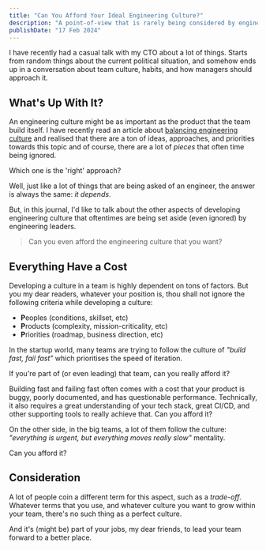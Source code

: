 ```yaml
---
title: "Can You Afford Your Ideal Engineering Culture?"
description: "A point-of-view that is rarely being considered by engineering leaders."
publishDate: "17 Feb 2024"
---
```


I have recently had a casual talk with my CTO about a lot of things. Starts from random things about the current political situation, and somehow ends up in a conversation about team culture, habits, and how managers should approach it.

## What's Up With It?

An engineering culture might be as important as the product that the team build itself. I have recently read an article about [balancing engineering culture](https://www.fishmanafnewsletter.com/p/balancing-engineering-cultures-debate-vs-do) and realised that there are a ton of ideas, approaches, and priorities towards this topic and of course, there are a lot of _pieces_ that often time being ignored.

Which one is the 'right' approach?

Well, just like a lot of things that are being asked of an engineer, the answer is always the same: _it depends_.

But, in this journal, I'd like to talk about the other aspects of developing engineering culture that oftentimes are being set aside (even ignored) by engineering leaders.

> Can you even afford the engineering culture that you want?

## Everything Have a Cost

Developing a culture in a team is highly dependent on tons of factors. But you my dear readers, whatever your position is, thou shall not ignore the following criteria while developing a culture:

- **P**eoples (conditions, skillset, etc)
- **P**roducts (complexity, mission-criticality, etc)
- **P**riorities (roadmap, business direction, etc)

In the startup world, many teams are trying to follow the culture of _"build fast, fail fast"_ which prioritises the speed of iteration.

If you're part of (or even leading) that team, can you really afford it?

Building fast and failing fast often comes with a cost that your product is buggy, poorly documented, and has questionable performance. Technically, it also requires a great understanding of your tech stack, great CI/CD, and other supporting tools to really achieve that. Can you afford it?

On the other side, in the big teams, a lot of them follow the culture: _"everything is urgent, but everything moves really slow"_ mentality.

Can you afford it?

## Consideration

A lot of people coin a different term for this aspect, such as a _trade-off_. Whatever terms that you use, and whatever culture you want to grow within your team, there's no such thing as a perfect culture.

And it's (might be) part of your jobs, my dear friends, to lead your team forward to a better place.
